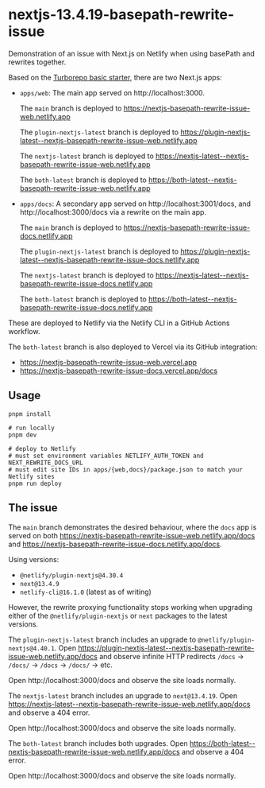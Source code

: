 # nextjs-13.4.19-basepath-rewrite-issue

Demonstration of an issue with Next.js on Netlify when using basePath and rewrites together.

Based on the [Turborepo basic starter](https://github.com/vercel/turbo/tree/main/examples/basic), there are two Next.js apps:

- `apps/web`: The main app served on http://localhost:3000.

  The `main` branch is deployed to https://nextjs-basepath-rewrite-issue-web.netlify.app

  The `plugin-nextjs-latest` branch is deployed to https://plugin-nextjs-latest--nextjs-basepath-rewrite-issue-web.netlify.app

  The `nextjs-latest` branch is deployed to https://nextjs-latest--nextjs-basepath-rewrite-issue-web.netlify.app

  The `both-latest` branch is deployed to https://both-latest--nextjs-basepath-rewrite-issue-web.netlify.app

- `apps/docs`: A secondary app served on http://localhost:3001/docs, and http://localhost:3000/docs via a rewrite on the main app.

  The `main` branch is deployed to https://nextjs-basepath-rewrite-issue-docs.netlify.app

  The `plugin-nextjs-latest` branch is deployed to https://plugin-nextjs-latest--nextjs-basepath-rewrite-issue-docs.netlify.app

  The `nextjs-latest` branch is deployed to https://nextjs-latest--nextjs-basepath-rewrite-issue-docs.netlify.app

  The `both-latest` branch is deployed to https://both-latest--nextjs-basepath-rewrite-issue-docs.netlify.app

These are deployed to Netlify via the Netlify CLI in a GitHub Actions workflow.

The `both-latest` branch is also deployed to Vercel via its GitHub integration:
- https://nextjs-basepath-rewrite-issue-web.vercel.app
- https://nextjs-basepath-rewrite-issue-docs.vercel.app/docs

## Usage

```shell
pnpm install

# run locally
pnpm dev

# deploy to Netlify
# must set environment variables NETLIFY_AUTH_TOKEN and NEXT_REWRITE_DOCS_URL
# must edit site IDs in apps/{web,docs}/package.json to match your Netlify sites
pnpm run deploy
```

## The issue

The `main` branch demonstrates the desired behaviour, where the `docs` app is served on both https://nextjs-basepath-rewrite-issue-web.netlify.app/docs and https://nextjs-basepath-rewrite-issue-docs.netlify.app/docs.

Using versions:

- `@netlify/plugin-nextjs@4.30.4`
- `next@13.4.9`
- `netlify-cli@16.1.0` (latest as of writing)

However, the rewrite proxying functionality stops working when upgrading either of the `@netlify/plugin-nextjs` or `next` packages to the latest versions.

The `plugin-nextjs-latest` branch includes an upgrade to `@netlify/plugin-nextjs@4.40.1`. Open https://plugin-nextjs-latest--nextjs-basepath-rewrite-issue-web.netlify.app/docs and observe infinite HTTP redirects `/docs` -> `/docs/` -> `/docs` -> `/docs/` -> etc.

Open http://localhost:3000/docs and observe the site loads normally.

The `nextjs-latest` branch includes an upgrade to `next@13.4.19`. Open https://nextjs-latest--nextjs-basepath-rewrite-issue-web.netlify.app/docs and observe a 404 error.

Open http://localhost:3000/docs and observe the site loads normally.

The `both-latest` branch includes both upgrades. Open https://both-latest--nextjs-basepath-rewrite-issue-web.netlify.app/docs and observe a 404 error.

Open http://localhost:3000/docs and observe the site loads normally.
